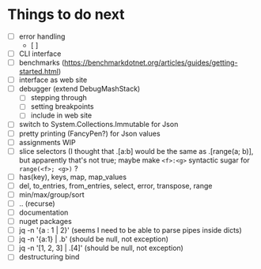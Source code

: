 # Things to do next

- [ ] error handling
  - [ ] 
- [ ] CLI interface
- [ ] benchmarks (https://benchmarkdotnet.org/articles/guides/getting-started.html)
- [ ] interface as web site
- [ ] debugger (extend DebugMashStack)
  - [ ] stepping through
  - [ ] setting breakpoints
  - [ ] include in web site
- [ ] switch to System.Collections.Immutable for Json
- [ ] pretty printing (FancyPen?) for Json values
- [ ] assignments WIP
- [ ] slice selectors (I thought that .[a:b] would be the same as .[range(a; b)], but apparently that's not true; maybe make `<f>:<g>` syntactic sugar for `range(<f>; <g>)` ?
- [ ] has(key), keys, map, map_values
- [ ] del, to_entries, from_entries, select, error, transpose, range
- [ ] min/max/group/sort
- [ ] .. (recurse)
- [ ] documentation
- [ ] nuget packages
- [ ] jq -n '{a : 1 | 2}' (seems I need to be able to parse pipes inside dicts)
- [ ] jq -n '{a:1} | .b' (should be null, not exception)
- [ ] jq -n '[1, 2, 3] | .[4]' (should be null, not exception)
- [ ] destructuring bind